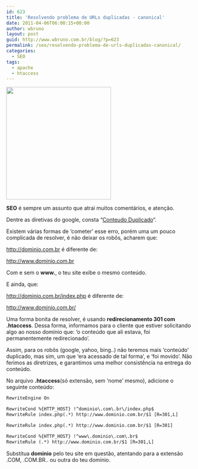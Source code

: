 ```yaml
---
id: 623
title: 'Resolvendo problema de URLs duplicadas - canonical'
date: 2011-04-06T06:00:15+00:00
author: wbruno
layout: post
guid: http://www.wbruno.com.br/blog/?p=623
permalink: /seo/resolvendo-problema-de-urls-duplicadas-canonical/
categories:
  - SEO
tags:
  - apache
  - htaccess
---
```

[<img src="/wp-content/uploads/2011/04/seo-279x300.jpg" alt="" title="seo" width="279" height="300" class="alignright size-medium wp-image-629" srcset="/wp-content/uploads/2011/04/seo-279x300.jpg 279w, /wp-content/uploads/2011/04/seo.jpg 300w" sizes="(max-width: 279px) 100vw, 279px" />](/wp-content/uploads/2011/04/seo.jpg)

**SEO** é sempre um assunto que atrai muitos comentários, e atenção.

Dentre as diretivas do google, consta &#8220;<a href="http://www.google.com/support/webmasters/bin/answer.py?hl=pt-BR&#038;answer=66359" target="_blank">Conteudo Duplicado</a>&#8220;.

Existem várias formas de &#8216;cometer&#8217; esse erro, porém uma um pouco complicada de resolver, é não deixar os robôs, acharem que:

<u>http://dominio.com.br</u> é diferente de:

<u>http://www.dominio.com.br</u>

Com e sem o **www.**, o teu site exibe o mesmo conteúdo.

E ainda, que:

<u>http://dominio.com.br/index.php</u> é diferente de:

<u>http://www.dominio.com.br/</u>

<!--more-->



Uma forma bonita de resolver, é usando **redirecionamento 301 com .htaccess**. Dessa forma, informamos para o cliente que estiver solicitando algo ao nosso domínio que: &#8216;o conteúdo que ali estava, foi permanentemente redirecionado&#8217;.

Assim, para os robôs (google, yahoo, bing..) não teremos mais &#8216;conteúdo&#8217; duplicado, mas sim, um que &#8216;era acessado de tal forma&#8217;, e &#8216;foi movido&#8217;. Não ferimos as diretrizes, e garantimos uma melhor consistência na entrega do conteúdo.

No arquivo **.htaccess**(só extensão, sem &#8216;nome&#8217; mesmo), adicione o seguinte conteúdo:

``` html
RewriteEngine On

RewriteCond %{HTTP_HOST} !^dominio\.com\.br\/index.php$
RewriteRule index.php(.*) http://www.dominio.com.br/$1 [R=301,L]

RewriteRule index.php(.*) http://www.dominio.com.br/$1 [R=301]

RewriteCond %{HTTP_HOST} !^www\.dominio\.com\.br$
RewriteRule (.*) http://www.dominio.com.br/$1 [R=301,L]
```

Substitua **dominio** pelo teu site em questão, atentando para a extensão .COM, .COM.BR.. ou outra do teu domínio.
